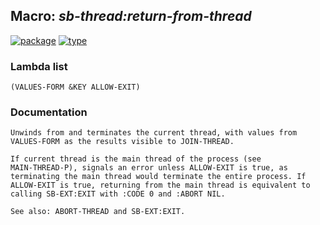 ## Macro: ***sb-thread:return-from-thread***
[![package](https://img.shields.io/badge/Package-SB--THREAD-5f9ea0.svg?style=social&colorA=999999)](../) [![type](https://img.shields.io/badge/Type-Macro-5f9ea0.svg?style=social&colorA=999999)](../#macro) 
### Lambda list
```
(VALUES-FORM &KEY ALLOW-EXIT)
```
### Documentation
```
Unwinds from and terminates the current thread, with values from
VALUES-FORM as the results visible to JOIN-THREAD.

If current thread is the main thread of the process (see
MAIN-THREAD-P), signals an error unless ALLOW-EXIT is true, as
terminating the main thread would terminate the entire process. If
ALLOW-EXIT is true, returning from the main thread is equivalent to
calling SB-EXT:EXIT with :CODE 0 and :ABORT NIL.

See also: ABORT-THREAD and SB-EXT:EXIT.
```
